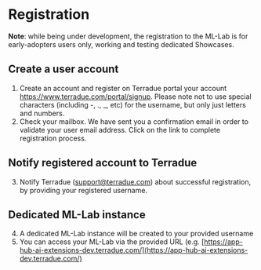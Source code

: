 # Registration

**Note**: while being under development, the registration to the ML-Lab is for early-adopters users only, working and testing dedicated Showcases.

## Create a user account
1. Create an account and register on Terradue portal  your account https://www.terradue.com/portal/signup. Please note not to use special characters (including -, ., _, etc) for the username, but only just letters and numbers. 
2. Check your mailbox. We have sent you a confirmation email in order to validate your user email address. Click on the link to complete registration process.

## Notify registered account to Terradue 
3. Notify Terradue (support@terradue.com) about successful registration, by providing your registered username.

## Dedicated ML-Lab instance
4. A dedicated ML-Lab instance will be created to your provided username
5. You can access your ML-Lab via the provided URL (e.g. [https://app-hub-ai-extensions-dev.terradue.com/](https://app-hub-ai-extensions-dev.terradue.com/)
